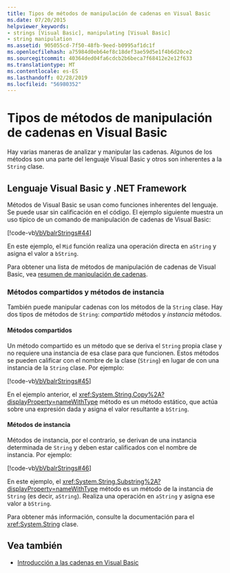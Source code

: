 ```yaml
---
title: Tipos de métodos de manipulación de cadenas en Visual Basic
ms.date: 07/20/2015
helpviewer_keywords:
- strings [Visual Basic], manipulating [Visual Basic]
- string manipulation
ms.assetid: 905055cd-7f50-48fb-9eed-b0995af1dc1f
ms.openlocfilehash: a75984d0eb64ef8c18def3ae59d5e1f4b6d20ce2
ms.sourcegitcommit: 40364ded04fa6cdcb2b6beca7f68412e2e12f633
ms.translationtype: MT
ms.contentlocale: es-ES
ms.lasthandoff: 02/28/2019
ms.locfileid: "56980352"
---
```

# <a name="types-of-string-manipulation-methods-in-visual-basic"></a>Tipos de métodos de manipulación de cadenas en Visual Basic
Hay varias maneras de analizar y manipular las cadenas. Algunos de los métodos son una parte del lenguaje Visual Basic y otros son inherentes a la `String` clase.  
  
## <a name="visual-basic-language-and-the-net-framework"></a>Lenguaje Visual Basic y .NET Framework  
 Métodos de Visual Basic se usan como funciones inherentes del lenguaje. Se puede usar sin calificación en el código. El ejemplo siguiente muestra un uso típico de un comando de manipulación de cadenas de Visual Basic:  
  
 [!code-vb[VbVbalrStrings#44](~/samples/snippets/visualbasic/VS_Snippets_VBCSharp/VbVbalrStrings/VB/Class2.vb#44)]  
  
 En este ejemplo, el `Mid` función realiza una operación directa en `aString` y asigna el valor a `bString`.  
  
 Para obtener una lista de métodos de manipulación de cadenas de Visual Basic, vea [resumen de manipulación de cadenas](../../../../visual-basic/language-reference/keywords/string-manipulation-summary.md).  
  
### <a name="shared-methods-and-instance-methods"></a>Métodos compartidos y métodos de instancia  
 También puede manipular cadenas con los métodos de la `String` clase. Hay dos tipos de métodos de `String`: *compartido* métodos y *instancia* métodos.  
  
#### <a name="shared-methods"></a>Métodos compartidos  
 Un método compartido es un método que se deriva el `String` propia clase y no requiere una instancia de esa clase para que funcionen. Estos métodos se pueden calificar con el nombre de la clase (`String`) en lugar de con una instancia de la `String` clase. Por ejemplo:  
  
 [!code-vb[VbVbalrStrings#45](~/samples/snippets/visualbasic/VS_Snippets_VBCSharp/VbVbalrStrings/VB/Class2.vb#45)]  
  
 En el ejemplo anterior, el <xref:System.String.Copy%2A?displayProperty=nameWithType> método es un método estático, que actúa sobre una expresión dada y asigna el valor resultante a `bString`.  
  
#### <a name="instance-methods"></a>Métodos de instancia  
 Métodos de instancia, por el contrario, se derivan de una instancia determinada de `String` y deben estar calificados con el nombre de instancia. Por ejemplo:  
  
 [!code-vb[VbVbalrStrings#46](~/samples/snippets/visualbasic/VS_Snippets_VBCSharp/VbVbalrStrings/VB/Class2.vb#46)]  
  
 En este ejemplo, el <xref:System.String.Substring%2A?displayProperty=nameWithType> método es un método de la instancia de `String` (es decir, `aString`). Realiza una operación en `aString` y asigna ese valor a `bString`.  
  
 Para obtener más información, consulte la documentación para el <xref:System.String> clase.  
  
## <a name="see-also"></a>Vea también
- [Introducción a las cadenas en Visual Basic](../../../../visual-basic/programming-guide/language-features/strings/introduction-to-strings.md)
